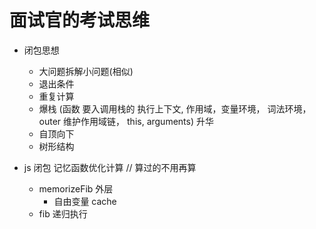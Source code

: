 # 面试官的考试思维

- 闭包思想
  - 大问题拆解小问题(相似)
  - 退出条件
  - 重复计算
  - 爆栈  (函数 要入调用栈的 执行上下文, 作用域，变量环境， 词法环境，
  outer 维护作用域链， this, arguments)
  升华
  - 自顶向下
  - 树形结构

- js 闭包 记忆函数优化计算   // 算过的不用再算
  - memorizeFib 外层
    - 自由变量 cache
  - fib 递归执行